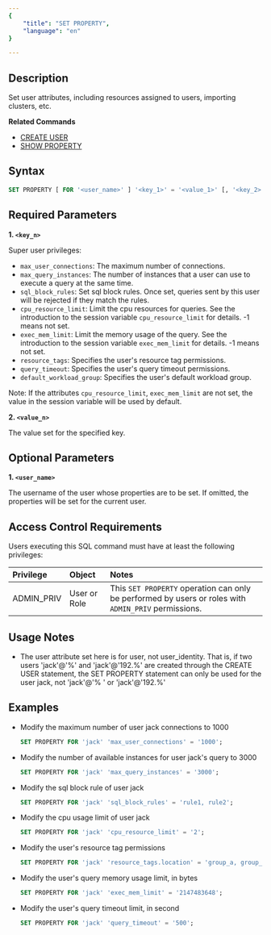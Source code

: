 ```yaml
---
{
    "title": "SET PROPERTY",
    "language": "en"
}

---
```


<!--
Licensed to the Apache Software Foundation (ASF) under one
or more contributor license agreements.  See the NOTICE file
distributed with this work for additional information
regarding copyright ownership.  The ASF licenses this file
to you under the Apache License, Version 2.0 (the
"License"); you may not use this file except in compliance
with the License.  You may obtain a copy of the License at

  http://www.apache.org/licenses/LICENSE-2.0

Unless required by applicable law or agreed to in writing,
software distributed under the License is distributed on an
"AS IS" BASIS, WITHOUT WARRANTIES OR CONDITIONS OF ANY
KIND, either express or implied.  See the License for the
specific language governing permissions and limitations
under the License.
-->




## Description

Set user attributes, including resources assigned to users, importing clusters, etc.

**Related Commands**

- [CREATE USER](./CREATE-USER.md)
- [SHOW PROPERTY](./SHOW-PROPERTY.md)

## Syntax

```sql
SET PROPERTY [ FOR '<user_name>' ] '<key_1>' = '<value_1>' [, '<key_2>' = '<value_2>', ...];
```

## Required Parameters
**1. `<key_n>`**

Super user privileges:

 - `max_user_connections`: The maximum number of connections.
 - `max_query_instances`: The number of instances that a user can use to execute a query at the same time.
 - `sql_block_rules`: Set sql block rules. Once set, queries sent by this user will be rejected if they match the rules.
 - `cpu_resource_limit`: Limit the cpu resources for queries. See the introduction to the session variable `cpu_resource_limit` for details. -1 means not set.
 - `exec_mem_limit`: Limit the memory usage of the query. See the introduction to the session variable `exec_mem_limit` for details. -1 means not set.
 - `resource_tags`: Specifies the user's resource tag permissions.
 - `query_timeout`: Specifies the user's query timeout permissions.
 - `default_workload_group`: Specifies the user's default workload group.

Note: If the attributes `cpu_resource_limit`, `exec_mem_limit` are not set, the value in the session variable will be used by default.

**2. `<value_n>`**

The value set for the specified key.

## Optional Parameters

**1. `<user_name>`**

The username of the user whose properties are to be set. If omitted, the properties will be set for the current user.

## Access Control Requirements

Users executing this SQL command must have at least the following privileges:

| Privilege | Object | Notes                |
| :---------------- | :------------- | :---------------------------- |
| ADMIN_PRIV        | User or Role    | This `SET PROPERTY` operation can only be performed by users or roles with `ADMIN_PRIV` permissions. |

## Usage Notes

- The user attribute set here is for user, not user_identity. That is, if two users 'jack'@'%' and 'jack'@'192.%' are created through the CREATE USER statement, the SET PROPERTY statement can only be used for the user jack, not 'jack'@'% ' or 'jack'@'192.%'

## Examples

- Modify the maximum number of user jack connections to 1000

   ```sql
   SET PROPERTY FOR 'jack' 'max_user_connections' = '1000';
   ```

- Modify the number of available instances for user jack's query to 3000

   ```sql
   SET PROPERTY FOR 'jack' 'max_query_instances' = '3000';
   ```

- Modify the sql block rule of user jack

   ```sql
   SET PROPERTY FOR 'jack' 'sql_block_rules' = 'rule1, rule2';
   ```

- Modify the cpu usage limit of user jack

   ```sql
   SET PROPERTY FOR 'jack' 'cpu_resource_limit' = '2';
   ```

- Modify the user's resource tag permissions

   ```sql
   SET PROPERTY FOR 'jack' 'resource_tags.location' = 'group_a, group_b';
   ```

- Modify the user's query memory usage limit, in bytes

   ```sql
   SET PROPERTY FOR 'jack' 'exec_mem_limit' = '2147483648';
   ```

- Modify the user's query timeout limit, in second

   ```sql
   SET PROPERTY FOR 'jack' 'query_timeout' = '500';
   ```

